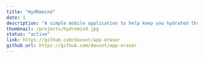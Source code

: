 ```yaml
---
title: "HydRemind"
date: 1
description: "A simple mobile application to help keep you hydrated throughout the day"
thumbnail: /projects/hydremind.jpg
status: "active"
link: https://github.com/davunt/app-eraser
github_url: https://github.com/davunt/app-eraser
---
```

